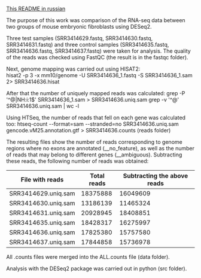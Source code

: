 [This README in russian](README.ru.md)

The purpose of this work was comparison of the RNA-seq data between two groups of mouse embryonic fibroblasts using DESeq2.

Three test samples (SRR3414629.fastq, SRR3414630.fastq, SRR3414631.fastq) and three control samples (SRR3414635.fastq, SRR3414636.fastq, SRR3414637.fastq) were taken for analysis.
The quality of the reads was checked using FastQC (the result is in the fastqc folder).

Next, genome mapping was carried out using HISAT2:  
hisat2 -p 3 -x mm10/genome -U SRR3414636_1.fastq -S SRR3414636_1.sam  2>  SRR3414636.hisat

After that the number of uniquely mapped reads was calculated:
grep -P '^@|NH:i:1$' SRR3414636_1.sam > SRR3414636.uniq.sam
grep -v '^@' SRR3414636.uniq.sam | wc -l

Using HTSeq, the number of reads that fell on each gene was calculated too:
htseq-count --format=sam --stranded=no SRR3414636.uniq.sam  gencode.vM25.annotation.gtf > SRR3414636.counts (reads folder)

The resulting files show the number of reads corresponding to genome regions where no exons are annotated (__no_feature), as well as the number of reads that may belong to different genes (__ambiguous). Subtracting these reads, the following number of reads was obtained:

| File with reads  | Total reads | Subtracting the above reads |
| ------------- | ------------- | ------------- |
| SRR3414629.uniq.sam  | 18375888  | 16049609 |
| SRR3414630.uniq.sam  | 13186139  | 11465324 |
| SRR3414631.uniq.sam  | 20928945  | 18408851 |
| SRR3414635.uniq.sam  | 18428317  | 16275997 |
| SRR3414636.uniq.sam  | 17825380  | 15757580 |
| SRR3414637.uniq.sam  | 17844858  | 15736978 |

All .counts files were merged into the ALL.counts file (data folder).

Analysis with the DESeq2 package was carried out in python (src folder).

